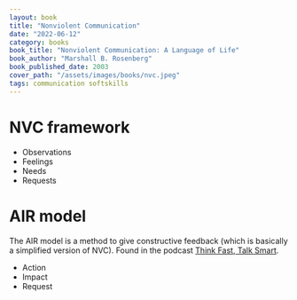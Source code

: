 ```yaml
---
layout: book
title: "Nonviolent Communication"
date: "2022-06-12"
category: books
book_title: "Nonviolent Communication: A Language of Life"
book_author: "Marshall B. Rosenberg"
book_published_date: 2003
cover_path: "/assets/images/books/nvc.jpeg"
tags: communication softskills
---
```


# NVC framework
- Observations
- Feelings
- Needs
- Requests

# AIR model
The AIR model is a method to give constructive feedback (which is basically a simplified version of NVC). Found in the podcast [Think Fast, Talk Smart](https://www.gsb.stanford.edu/business-podcasts/think-fast-talk-smart-podcast).

- Action
- Impact
- Request
